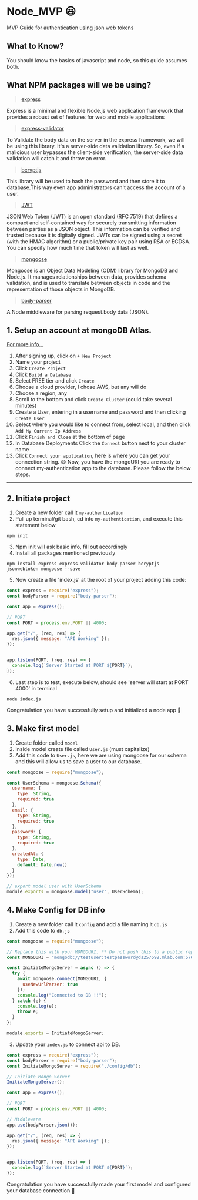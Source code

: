 # Node_MVP :smiley:
MVP Guide for authentication using json web tokens

## What to Know?
You should know the basics of javascript and node, so this guide assumes both.

## What NPM packages will we be using?

> [express](http://expressjs.com/)

Express is a minimal and flexible Node.js web application framework that provides a robust set of features for web and mobile applications

> [express-validator](https://express-validator.github.io/docs/)

To Validate the body data on the server in the express framework, we will be using this library. It's a server-side data validation library. So, even if a malicious user bypasses the client-side verification, the server-side data validation will catch it and throw an error.

> [bcryptjs](https://www.npmjs.com/package/bcrypt)

This library will be used to hash the password and then store it to database.This way even app administrators can't access the account of a user.

> [JWT](https://jwt.io/)

JSON Web Token (JWT) is an open standard (RFC 7519) that defines a compact and self-contained way for securely transmitting information between parties as a JSON object. This information can be verified and trusted because it is digitally signed. JWTs can be signed using a secret (with the HMAC algorithm) or a public/private key pair using RSA or ECDSA. You can specify how much time that token will last as well.

> [mongoose](https://mongoosejs.com/docs/)

Mongoose is an Object Data Modeling (ODM) library for MongoDB and Node.js. It manages relationships between data, provides schema validation, and is used to translate between objects in code and the representation of those objects in MongoDB.

> [body-parser](https://www.npmjs.com/package/body-parser)

A Node middleware for parsing request.body data (JSON).

## 1. Setup an account at mongoDB Atlas. 
[For more info...](https://docs.atlas.mongodb.com/)

1. After signing up, click on `+ New Project`
2. Name your project
3. Click `Create Project`
4. Click `Build a Database`
5. Select FREE tier and click `Create`
6. Choose a cloud provider, I chose AWS, but any will do
7. Choose a region, any
8. Scroll to the bottom and click `Create Cluster` (could take several minutes)
9. Create a User, entering in a username and password and then clicking `Create User`
10. Select where you would like to connect from, select local, and then click `Add My Current Ip Address`
11. Click `Finish and Close` at the bottom of page
12. In Database Deployments Click the `Connect` button next to your cluster name
13. Click `Connect your application`, here is where you can get your connection string. :smile: 
Now, you have the mongoURI you are ready to connect my-authentication app to the database. Please follow the below steps.

---

## 2. Initiate project
1. Create a new folder call it `my-authentication`
2. Pull up terminal/git bash, cd into `my-authentication`, and execute this statement below
```
npm init
```
3. Npm init will ask basic info, fill out accordingly
4. Install all packages mentioned previously
```
npm install express express-validator body-parser bcryptjs jsonwebtoken mongoose --save
```
5. Now create a file 'index.js' at the root of your project adding this code:
```js
const express = require("express");
const bodyParser = require("body-parser");

const app = express();

// PORT
const PORT = process.env.PORT || 4000;

app.get("/", (req, res) => {
  res.json({ message: "API Working" });
});


app.listen(PORT, (req, res) => {
  console.log(`Server Started at PORT ${PORT}`);
});
```
6. Last step is to test, execute below, should see 'server will start at PORT 4000' in terminal
```
node index.js
```

Congratulation you have successfully setup and initialized a node app :rocket: 

## 3. Make first model
1. Create folder called `model`
2. Inside model create file called `User.js` (must capitalize)
3. Add this code to `User.js`, here we are using mongoose for our schema and this will allow us to save a user to our database.

```js
const mongoose = require("mongoose");

const UserSchema = mongoose.Schema({
  username: {
    type: String,
    required: true
  },
  email: {
    type: String,
    required: true
  },
  password: {
    type: String,
    required: true
  },
  createdAt: {
    type: Date,
    default: Date.now()
  }
});

// export model user with UserSchema
module.exports = mongoose.model("user", UserSchema);
```

## 4. Make Config for DB info
1. Create a new folder call it `config` and add a file naming it `db.js`
2. Add this code to `db.js`

```js
const mongoose = require("mongoose");

// Replace this with your MONGOURI. ** Do not push this to a public repo, use environment variables to hide sensitive info, such as connection strings
const MONGOURI = "mongodb://testuser:testpassword@ds257698.mlab.com:57698/node-auth";

const InitiateMongoServer = async () => {
  try {
    await mongoose.connect(MONGOURI, {
      useNewUrlParser: true
    });
    console.log("Connected to DB !!");
  } catch (e) {
    console.log(e);
    throw e;
  }
};

module.exports = InitiateMongoServer;
```

3. Update your `index.js` to connect api to DB.

```js
const express = require("express");
const bodyParser = require("body-parser");
const InitiateMongoServer = require("./config/db");

// Initiate Mongo Server
InitiateMongoServer();

const app = express();

// PORT
const PORT = process.env.PORT || 4000;

// Middleware
app.use(bodyParser.json());

app.get("/", (req, res) => {
  res.json({ message: "API Working" });
});


app.listen(PORT, (req, res) => {
  console.log(`Server Started at PORT ${PORT}`);
});
```

Congratulation you have successfully made your first model and configured your database connection :rocket: 

<!-- <details>
<summary>File Structure</summary>

```
config /
    db.js
middleware /
    auth.js
model /
    User.js
routes /
    user.js
-index.js-
```

`config / db.js`: A command-line utility that lets you interact with this Django project in various ways. 

`middleware / auth.js`: A command-line utility that lets you interact with this Django project in various ways. 

`model / User.js`: A command-line utility that lets you interact with this Django project in various ways. 

`routes / user.js`: This is where we import express and bodparser. 

`index.js`: This is where we import express and bodparser. 

</details>

--- -->
